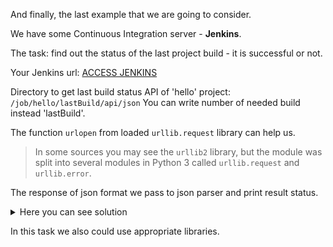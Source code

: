 And finally, the last example that we are going to consider.

We have some Continuous Integration server - **Jenkins**.

The task: find out the status of the last project build - it is successful or not.

Your Jenkins url: [ACCESS JENKINS]({{TRAFFIC_HOST1_8080}})

Directory to get last build status API of 'hello' project:
<code>/job/hello/lastBuild/api/json</code>
You can write number of needed build instead 'lastBuild'.

The function <code>urlopen</code> from loaded <code>urllib.request</code> library can help us.

> In some sources you may see the <code>urllib2</code> library, but the 
> module was split into several modules in Python 3 called 
> <code>urllib.request</code> and <code>urllib.error</code>.

The response of json format we pass to json parser and print result status.

<details> <summary>Here you can see solution</summary>

```
import json, urllib.request

jenkins_url = ('{{TRAFFIC_HOST1_8080}}')
jenkins_job = ('/job/hello/lastBuild/api/json')

data = json.load(urllib.request.urlopen(jenkins_url + jenkins_job))
print(data['result'])
```
</details>

In this task we also could use appropriate libraries.